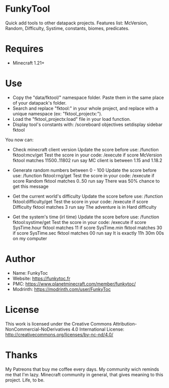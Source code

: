 # FunkyTool
Quick add tools to other datapack projects.
Features list: McVersion, Random, Difficulty, Systime, constants, biomes, predicates.

# Requires 
- Minecraft 1.21+

# Use
- Copy the "data/fktool/" namespace folder. Paste them in the same place of your datapack's folder.
- Search and replace "fktool:" in your whole project, and replace with a unique namespace (ex: "fktool_projectx:").
- Load the "fktool_projectx:load" file in your load function.
- Display tool's constants with: /scoreboard objectives setdisplay sidebar fktool

You now can:
  - Check minecraft client version
  Update the score before use: /function fktool:mcv/get
  Test the score in your code: /execute if score McVersion fktool matches 11500..11802 run say MC client is between 1.15 and 1.18.2

  - Generate random numbers between 0 - 100
  Update the score before use: /function fktool:rng/get
  Test the score in your code: /execute if score Random fktool matches 0..50 run say There was 50% chance to get this message

  - Get the current world's difficulty
  Update the score before use: /function fktool:difficulty/get
  Test the score in your code: /execute if score Difficulty fktool matches 3 run say The adventure is in Hard difficulty

  - Get the system's time (irl time)
  Update the score before use: /function fktool:systime/get
  Test the score in your code: /execute if score SysTime.hour fktool matches 11 if score SysTime.min fktool matches 30 if score SysTime.sec fktool matches 00 run say It is exactly 11h 30m 00s on my computer

# Author
- Name: FunkyToc 
- Website: https://funkytoc.fr
- PMC: https://www.planetminecraft.com/member/funkytoc/
- Modrinth: https://modrinth.com/user/FunkyToc

# License
This work is licensed under the Creative Commons Attribution-NonCommercial-NoDerivatives 4.0 International License: http://creativecommons.org/licenses/by-nc-nd/4.0/

# Thanks
My Patreons that buy me coffee every days.
My community wich reminds me that I'm lazy.
Minecraft community in general, that gives meaning to this project.
Life, to be.
